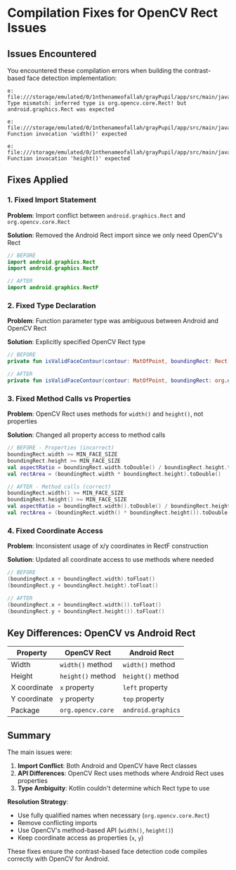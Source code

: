 # Compilation Fixes for OpenCV Rect Issues

## Issues Encountered

You encountered these compilation errors when building the contrast-based face detection implementation:

```
e: file:///storage/emulated/0/1nthenameofallah/grayPupil/app/src/main/java/com/qali/pupil/ContrastFaceDetector.kt:72:57 Type mismatch: inferred type is org.opencv.core.Rect! but android.graphics.Rect was expected

e: file:///storage/emulated/0/1nthenameofallah/grayPupil/app/src/main/java/com/qali/pupil/ContrastFaceDetector.kt:99:42 Function invocation 'width()' expected

e: file:///storage/emulated/0/1nthenameofallah/grayPupil/app/src/main/java/com/qali/pupil/ContrastFaceDetector.kt:99:63 Function invocation 'height()' expected
```

## Fixes Applied

### 1. Fixed Import Statement

**Problem**: Import conflict between `android.graphics.Rect` and `org.opencv.core.Rect`

**Solution**: Removed the Android Rect import since we only need OpenCV's Rect
```kotlin
// BEFORE
import android.graphics.Rect
import android.graphics.RectF

// AFTER  
import android.graphics.RectF
```

### 2. Fixed Type Declaration

**Problem**: Function parameter type was ambiguous between Android and OpenCV Rect

**Solution**: Explicitly specified OpenCV Rect type
```kotlin
// BEFORE
private fun isValidFaceContour(contour: MatOfPoint, boundingRect: Rect): Boolean

// AFTER
private fun isValidFaceContour(contour: MatOfPoint, boundingRect: org.opencv.core.Rect): Boolean
```

### 3. Fixed Method Calls vs Properties

**Problem**: OpenCV Rect uses methods for `width()` and `height()`, not properties

**Solution**: Changed all property access to method calls
```kotlin
// BEFORE - Properties (incorrect)
boundingRect.width >= MIN_FACE_SIZE
boundingRect.height >= MIN_FACE_SIZE
val aspectRatio = boundingRect.width.toDouble() / boundingRect.height.toDouble()
val rectArea = (boundingRect.width * boundingRect.height).toDouble()

// AFTER - Method calls (correct)
boundingRect.width() >= MIN_FACE_SIZE
boundingRect.height() >= MIN_FACE_SIZE  
val aspectRatio = boundingRect.width().toDouble() / boundingRect.height().toDouble()
val rectArea = (boundingRect.width() * boundingRect.height()).toDouble()
```

### 4. Fixed Coordinate Access

**Problem**: Inconsistent usage of x/y coordinates in RectF construction

**Solution**: Updated all coordinate access to use methods where needed
```kotlin
// BEFORE
(boundingRect.x + boundingRect.width).toFloat()
(boundingRect.y + boundingRect.height).toFloat()

// AFTER
(boundingRect.x + boundingRect.width()).toFloat()
(boundingRect.y + boundingRect.height()).toFloat()
```

## Key Differences: OpenCV vs Android Rect

| Property | OpenCV Rect | Android Rect |
|----------|-------------|--------------|
| Width | `width()` method | `width()` method |
| Height | `height()` method | `height()` method |
| X coordinate | `x` property | `left` property |
| Y coordinate | `y` property | `top` property |
| Package | `org.opencv.core` | `android.graphics` |

## Summary

The main issues were:

1. **Import Conflict**: Both Android and OpenCV have Rect classes
2. **API Differences**: OpenCV Rect uses methods where Android Rect uses properties
3. **Type Ambiguity**: Kotlin couldn't determine which Rect type to use

**Resolution Strategy**:
- Use fully qualified names when necessary (`org.opencv.core.Rect`)
- Remove conflicting imports
- Use OpenCV's method-based API (`width()`, `height()`)
- Keep coordinate access as properties (`x`, `y`)

These fixes ensure the contrast-based face detection code compiles correctly with OpenCV for Android.